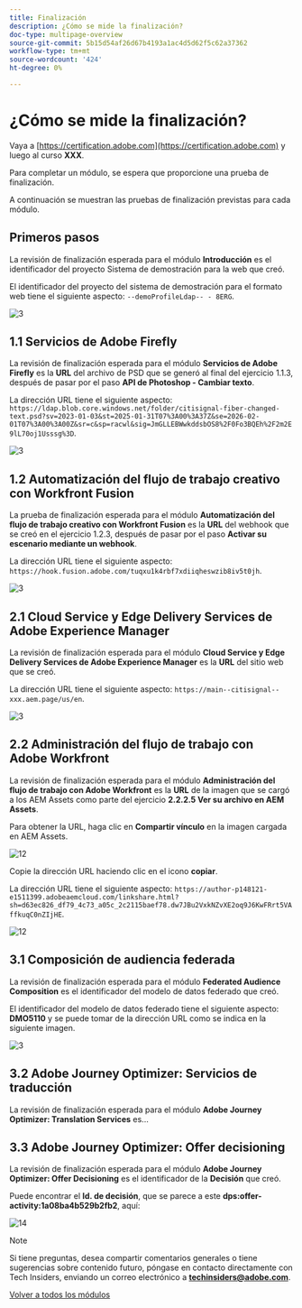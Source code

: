 ```yaml
---
title: Finalización
description: ¿Cómo se mide la finalización?
doc-type: multipage-overview
source-git-commit: 5b15d54af26d67b4193a1ac4d5d62f5c62a37362
workflow-type: tm+mt
source-wordcount: '424'
ht-degree: 0%

---
```


# ¿Cómo se mide la finalización?

Vaya a [https://certification.adobe.com](https://certification.adobe.com) y luego al curso **XXX**.

Para completar un módulo, se espera que proporcione una prueba de finalización.

A continuación se muestran las pruebas de finalización previstas para cada módulo.

## Primeros pasos

La revisión de finalización esperada para el módulo **Introducción** es el identificador del proyecto Sistema de demostración para la web que creó.

El identificador del proyecto del sistema de demostración para el formato web tiene el siguiente aspecto: `--demoProfileLdap-- - 8ERG`.

![3](./assets/images/module0dtl.png)

## 1.1 Servicios de Adobe Firefly

La revisión de finalización esperada para el módulo **Servicios de Adobe Firefly** es la **URL** del archivo de PSD que se generó al final del ejercicio 1.1.3, después de pasar por el paso **API de Photoshop - Cambiar texto**.

La dirección URL tiene el siguiente aspecto: `https://ldap.blob.core.windows.net/folder/citisignal-fiber-changed-text.psd?sv=2023-01-03&st=2025-01-31T07%3A00%3A37Z&se=2026-02-01T07%3A00%3A00Z&sr=c&sp=racwl&sig=JmGLLEBWwkddsbOS8%2F0Fo3BQEh%2F2m2E9lL70oj1Usssg%3D`.

![3](./assets/images/ps24.png)

## 1.2 Automatización del flujo de trabajo creativo con Workfront Fusion

La prueba de finalización esperada para el módulo **Automatización del flujo de trabajo creativo con Workfront Fusion** es la **URL** del webhook que se creó en el ejercicio 1.2.3, después de pasar por el paso **Activar su escenario mediante un webhook**.

La dirección URL tiene el siguiente aspecto: `https://hook.fusion.adobe.com/tuqxu1k4rbf7xdiiqheswzib8iv5t0jh`.

![3](./assets/images/wff.png)

## 2.1 Cloud Service y Edge Delivery Services de Adobe Experience Manager

La revisión de finalización esperada para el módulo **Cloud Service y Edge Delivery Services de Adobe Experience Manager** es la **URL** del sitio web que se creó.

La dirección URL tiene el siguiente aspecto: `https://main--citisignal--xxx.aem.page/us/en`.

![3](./assets/images/aemcsweb.png)

## 2.2 Administración del flujo de trabajo con Adobe Workfront

La revisión de finalización esperada para el módulo **Administración del flujo de trabajo con Adobe Workfront** es la **URL** de la imagen que se cargó a los AEM Assets como parte del ejercicio **2.2.2.5 Ver su archivo en AEM Assets**.

Para obtener la URL, haga clic en **Compartir vínculo** en la imagen cargada en AEM Assets.

![12](./assets/images/wflink1.png)

Copie la dirección URL haciendo clic en el icono **copiar**.

La dirección URL tiene el siguiente aspecto: `https://author-p148121-e1511399.adobeaemcloud.com/linkshare.html?sh=d63ec826_df79_4c73_a05c_2c2115baef78.dw7JBu2VxkNZvXE2oq9J6KwFRrt5VAffkuqC0nZIjHE`.

![12](./assets/images/wflink2.png)

## 3.1 Composición de audiencia federada

La revisión de finalización esperada para el módulo **Federated Audience Composition** es el identificador del modelo de datos federado que creó.

El identificador del modelo de datos federado tiene el siguiente aspecto: **DMO5110** y se puede tomar de la dirección URL como se indica en la siguiente imagen.

![3](./assets/images/completemodule3fac.png)

## 3.2 Adobe Journey Optimizer: Servicios de traducción

La revisión de finalización esperada para el módulo **Adobe Journey Optimizer: Translation Services** es...

## 3.3 Adobe Journey Optimizer: Offer decisioning

La revisión de finalización esperada para el módulo **Adobe Journey Optimizer: Offer Decisioning** es el identificador de la **Decisión** que creó.

Puede encontrar el **Id. de decisión**, que se parece a este **dps:offer-activity:1a08ba4b529b2fb2**, aquí:

![14](./assets/images/offers.png)

>[!NOTE]
>
>Si tiene preguntas, desea compartir comentarios generales o tiene sugerencias sobre contenido futuro, póngase en contacto directamente con Tech Insiders, enviando un correo electrónico a **techinsiders@adobe.com**.

[Volver a todos los módulos](./overview.md)
